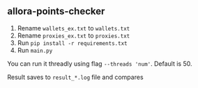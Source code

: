 ## allora-points-checker

1. Rename `wallets_ex.txt` to `wallets.txt`
2. Rename `proxies_ex.txt` to `proxies.txt`
3. Run `pip install -r requirements.txt`
4. Run `main.py`

You can run it threadly using flag `--threads 'num'`. Default is 50.

Result saves to `result_*.log` file and compares
